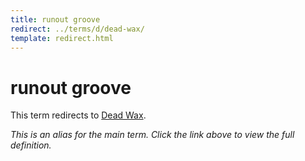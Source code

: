 ```yaml
---
title: runout groove
redirect: ../terms/d/dead-wax/
template: redirect.html
---
```


# runout groove

This term redirects to [Dead Wax](../terms/d/dead-wax/).

*This is an alias for the main term. Click the link above to view the full definition.*
